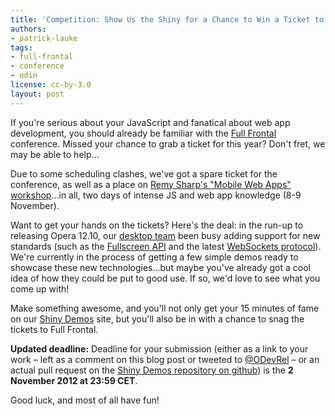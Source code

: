 ```yaml
---
title: 'Competition: Show Us the Shiny for a Chance to Win a Ticket to Full Frontal 2012 in Brighton, UK'
authors:
- patrick-lauke
tags:
- full-frontal
- conference
- odin
license: cc-by-3.0
layout: post
---
```


<p>If you&#39;re serious about your JavaScript and fanatical about web app development, you should already be familiar with the <a href="http://2012.full-frontal.org/">Full Frontal</a> conference. Missed your chance to grab a ticket for this year? Don&#39;t fret, we may be able to help...</p>

<p>Due to some scheduling clashes, we&#39;ve got a spare ticket for the conference, as well as a place on <a href="http://2012.full-frontal.org/#mobile">Remy Sharp&#39;s &quot;Mobile Web Apps&quot; workshop</a>...in all, two days of intense JS and web app knowledge (8-9 November).</p>

<p>Want to get your hands on the tickets? Here&#39;s the deal: in the run-up to releasing Opera 12.10, our <a href="http://my.opera.com/desktopteam/blog/">desktop team</a> been busy adding support for new standards (such as the <a href="http://dvcs.w3.org/hg/fullscreen/raw-file/529a67b8d9f3/Overview.html">Fullscreen API</a> and the latest <a href="http://tools.ietf.org/html/rfc6455">WebSockets protocol</a>). We&#39;re currently in the process of getting a few simple demos ready to showcase these new technologies...but maybe you&#39;ve already got a cool idea of how they could be put to good use. If so, we&#39;d love to see what you come up with!</p>

<p>Make something awesome, and you&#39;ll not only get your 15 minutes of fame on our <a href="http://shinydemos.com/">Shiny Demos</a> site, but you&#39;ll also be in with a chance to snag the tickets to Full Frontal.</p>

<p class="note"><strong>Updated deadline:</strong> Deadline for your submission (either as a link to your work – left as a comment on this blog post or tweeted to <a href="https://twitter.com/odevrel">@ODevRel</a> – or an actual pull request on the <a href="https://github.com/operasoftware/shinydemos">Shiny Demos repository on github</a>) is the <strong>2 November 2012 at 23:59 CET</strong>.</p>

<p>Good luck, and most of all have fun!</p>

